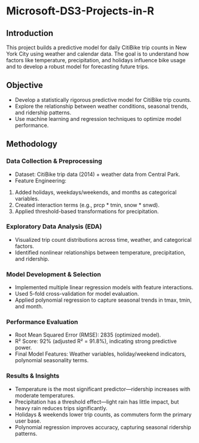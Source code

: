 # Microsoft-DS3-Projects-in-R

## Introduction
This project builds a predictive model for daily CitiBike trip counts in New York City using weather and calendar data. The goal is to understand how factors like temperature, precipitation, and holidays influence bike usage and to develop a robust model for forecasting future trips.

## Objective
+ Develop a statistically rigorous predictive model for CitiBike trip counts.
+ Explore the relationship between weather conditions, seasonal trends, and ridership patterns.
+ Use machine learning and regression techniques to optimize model performance.

## Methodology

### Data Collection & Preprocessing
+ Dataset: CitiBike trip data (2014) + weather data from Central Park.
+ Feature Engineering:
1. Added holidays, weekdays/weekends, and months as categorical variables.
2. Created interaction terms (e.g., prcp * tmin, snow * snwd).
3. Applied threshold-based transformations for precipitation.

### Exploratory Data Analysis (EDA)
+ Visualized trip count distributions across time, weather, and categorical factors.
+ Identified nonlinear relationships between temperature, precipitation, and ridership.

### Model Development & Selection

+ Implemented multiple linear regression models with feature interactions.
+ Used 5-fold cross-validation for model evaluation.
+ Applied polynomial regression to capture seasonal trends in tmax, tmin, and month.

### Performance Evaluation
+ Root Mean Squared Error (RMSE): 2835 (optimized model).
+ R² Score: 92% (adjusted R² = 91.8%), indicating strong predictive power.
+ Final Model Features: Weather variables, holiday/weekend indicators, polynomial seasonality terms.

### Results & Insights
+ Temperature is the most significant predictor—ridership increases with moderate temperatures.
+ Precipitation has a threshold effect—light rain has little impact, but heavy rain reduces trips significantly.
+ Holidays & weekends lower trip counts, as commuters form the primary user base.
+ Polynomial regression improves accuracy, capturing seasonal ridership patterns.
